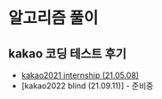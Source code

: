 # 알고리즘 풀이

## kakao 코딩 테스트 후기
* [kakao2021 internship (21.05.08)]( https://github.com/juhwanHeo/algorithm/blob/main/readme/kakao/internship/KAKAO_2021_SUMMER.md )
* [kakao2022 blind (21.09.11)] - 준비중 

